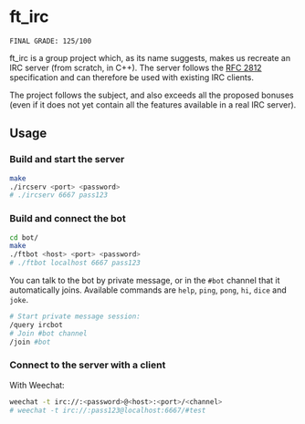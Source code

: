 # ft_irc

```
FINAL GRADE: 125/100
```

ft_irc is a group project which, as its name suggests, makes us recreate an IRC server (from scratch, in C++). The server follows the [RFC 2812](https://www.rfc-editor.org/rfc/rfc2812) specification and can therefore be used with existing IRC clients.

The project follows the subject, and also exceeds all the proposed bonuses (even if it does not yet contain all the features available in a real IRC server).

## Usage

### Build and start the server

```bash
make
./ircserv <port> <password>
# ./ircserv 6667 pass123
```

### Build and connect the bot
```bash
cd bot/
make
./ftbot <host> <port> <password>
# ./ftbot localhost 6667 pass123
```

You can talk to the bot by private message, or in the `#bot` channel that it automatically joins.
Available commands are `help`, `ping`, `pong`, `hi`, `dice` and `joke`.

```bash
# Start private message session:
/query ircbot
# Join #bot channel
/join #bot
```

### Connect to the server with a client

With Weechat:
```bash
weechat -t irc://:<password>@<host>:<port>/<channel>
# weechat -t irc://:pass123@localhost:6667/#test
```
